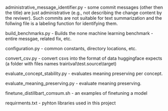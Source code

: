 administrative_message_identifier.py - some commit messages (other then the title) are just administrative (e.g., not describing the change content by the reviwer).
Such commits are not suitable for text summarization and the follwing file is a labeling function for identifying them.

build_benchmarks.py	- Builds the none machine learning benchmark - entire messgae, related fix, etc.

configuration.py	- common constants, directory locations, etc.

convert_csv.py		- convert csvs into the format of data huggingface expects (a folder with files names train\val\test.source\target)

evaluate_concept_stability.py - evaluates meaning preserving per concept.

evaluate_meaning_preserving.py - evaluate meaning preserving.

finetune_distillbart_comsum.sh - an examples of finetuning a model

requirments.txt - pyhton libraries used in this project
